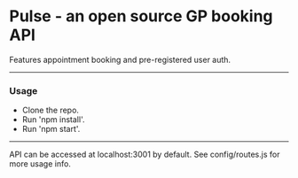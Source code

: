 # Pulse - an open source GP booking API

Features appointment booking and pre-registered user auth. 

---------------------------
### Usage
- Clone the repo. 
- Run 'npm install'.
- Run 'npm start'.
---------------------------

API can be accessed at localhost:3001 by default. See config/routes.js for more usage info.
